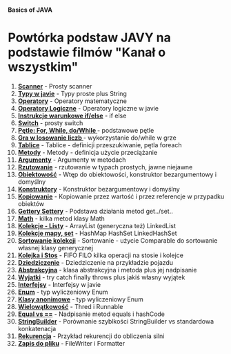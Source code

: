 
#### Basics of JAVA

# Powtórka podstaw JAVY na podstawie filmów "Kanał o wszystkim"

1. **[Scanner](src/Lekcja01Scanner.java)** - Prosty scanner
2. **[Typy w javie](src/Lekcja002Typy.java)** - Typy proste plus String
3. **[Operatory](src/Lekcja03Operatory.java)** - Operatory matematyczne
4. **[Operatory Logiczne](src/Lekcja04OperatoryLogiczne.java)** - Operatory logiczne w javie
5. **[Instrukcje warunkowe if/else](src/Lekcja05InstrukcjeWarunkoweIf.java)** - if else
6. **[Switch](src/Lekcja06Switch.java)** - prosty switch
7. **[Pętle: For, While, do/While ](src/Lekcja07PetleForDoWhile.java)** - podstawowe pętle
8. **[Gra w losowanie liczb ](src/Lekcja08GraLosuj.java)** - wykorzystanie do/while w grze
9. **[Tablice](src/Lekcja09Tablice.java)** - Tablice - definicji przeszukiwanie, pętla foreach
10. **[Metody](src/Lekcja10Metody.java)** - Metody - definicja użycie przeciążanie
11. **[Argumenty](src/Lekcja11WysyłanieArg.java)** - Argumenty w metodach
12. **[Rzutowanie](src/Lekcja12RzutowanieIKonwersje.java)** - rzutowanie w typach prostych, jawne niejawne
13. **[Obiektowość](src/Lekcja13KlasyIObiektyMain.java)** - Wtęp do obiektowości, konstruktor bezargumentowy i domyślny
14. **[Konstruktory](src/Lekcja14Konstruktory_Main.java)** - Konstruktor bezargumentowy i domyślny
15. **[Kopiowanie](src/Lekcja15KlasyObiektyKopiowanie_Main.java)** - Kopiowanie przez wartość i przez referencje w przypadku obiektów
16. **[Gettery Settery](src/Lekcja16GetterySettery.java)** - Podstawa działania metod get../set..
17. **[Math](src/Lekcja17Math.java)** - kilka metod klasy Math
18. **[Kolekcje - Listy](src/Lekcja18KolekcjeLista.java)** - ArrayList (generyczna też) LinkedList 
19. **[Kolekcje mapy, set](src/Lekcja19KolekcjeMapSet.java)** - HashMap HashSet LinkedHashSet
20. **[Sortowanie kolekcji](src/Lekcja20KolekcjeOperacjeSortowanie.java)** - Sortowanie - użycie Comparable do sortowanie własnej klasy generycznej
21. **[Kolejka i Stos](src/Lekcja21KolekcjeKolejkaStos.java)** - FIFO FILO kilka operacji na stosie i kolejce
22. **[Dziedziczenie](src/Lekcja22Dziedziczenie.java)** - Dziedziczenie na przykładzie pojazdu
23. **[Abstrakcyjna](src/Lekcja25dziedziczenieAbstract.java)** - klasa abstrakcyjna i metoda plus jej nadpisanie
24. **[Wyjątki](src/Lekcja26Wyjatki.java)** - try catch finally throws plus jakiś własny wyjątek
25. **[Interfejsy](src/Lekcja27Interfejsy.java)** - Interfejsy w javie
26. **[Enum](src/Lekcja28Enum.java)** - typ wyliczeniowy Enum
27. **[Klasy anonimowe](src/Lekcja29KlasyAnonimowe.java)** - typ wyliczeniowy Enum
28. **[Wielowątkowość](src/Lekcja30WIelowatkowosc.java)** - Thred i Runnable
29. **[Equal vs ==](src/Lekcja31EqualsVsRownosc.java)** - Nadpisanie metod equals i hashCode
30. **[StringBuilder](src/Lekcja32StringBuilder.java)** - Porównanie szyblkości StringBuilder vs standardowa konkatenacja
30. **[Rekurencja](src/Lekcja34Rekurencja.java)** - Przykład rekurencji do obliczenia silni
30. **[Zapis do pliku](src/Lekcja35ZapisDoPliku.java)** - FileWriter i Formatter

